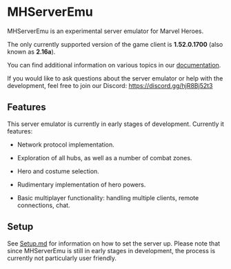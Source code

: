 # MHServerEmu

MHServerEmu is an experimental server emulator for Marvel Heroes.

The only currently supported version of the game client is **1.52.0.1700** (also known as **2.16a**).

You can find additional information on various topics in our [documentation](./docs/Index.md).

If you would like to ask questions about the server emulator or help with the development, feel free to join our Discord: https://discord.gg/hjR8Bj52t3

## Features

This server emulator is currently in early stages of development. Currently it features:

- Network protocol implementation.

- Exploration of all hubs, as well as a number of combat zones.

- Hero and costume selection.

- Rudimentary implementation of hero powers.

- Basic multiplayer functionality: handling multiple clients, remote connections, chat.

## Setup

See [Setup.md](https://github.com/Crypto137/MHServerEmu/blob/master/docs/Setup.md) for information on how to set the server up. Please note that since MHServerEmu is still in early stages in development, the process is currently not particularly user friendly.
